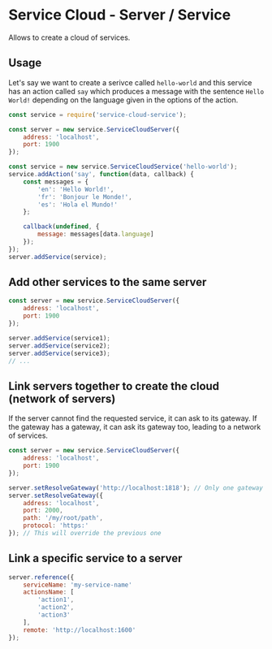 # Service Cloud - Server / Service

Allows to create a cloud of services.

## Usage

Let's say we want to create a serivce called `hello-world` and this service has an action called `say` which produces a message with the sentence `Hello World!` depending on the language given in the options of the action.

```javascript
const service = require('service-cloud-service');

const server = new service.ServiceCloudServer({
    address: 'localhost',
    port: 1900
});

const service = new service.ServiceCloudService('hello-world');
service.addAction('say', function(data, callback) {
    const messages = {
        'en': 'Hello World!',
        'fr': 'Bonjour le Monde!',
        'es': 'Hola el Mundo!'
    };

    callback(undefined, {
        message: messages[data.language]
    });
});
server.addService(service);
```

## Add other services to the same server

```javascript
const server = new service.ServiceCloudServer({
    address: 'localhost',
    port: 1900
});

server.addService(service1);
server.addService(service2);
server.addService(service3);
// ...
```

## Link servers together to create the cloud (network of servers)

If the server cannot find the requested service, it can ask to its gateway. If the gateway has a gateway, it can ask its gateway too, leading to a network of services.

```javascript
const server = new service.ServiceCloudServer({
    address: 'localhost',
    port: 1900
});

server.setResolveGateway('http://localhost:1818'); // Only one gateway allowed at a time
server.setResolveGateway({
    address: 'localhost',
    port: 2000,
    path: '/my/root/path',
    protocol: 'https:'
}); // This will override the previous one
```

## Link a specific service to a server

```javascript
server.reference({
    serviceName: 'my-service-name'
    actionsName: [
        'action1',
        'action2',
        'action3'
    ],
    remote: 'http://localhost:1600'
});
```

